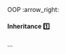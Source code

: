 <link rel="stylesheet" href="{{baseUrl}}/css/textbook.css">

<div class="website-content">

<div id="path">OOP :arrow_right: </div>

<div id="title">

#### Inheritance :one:

</div>

<div id="body">

...

</div>

</div>
